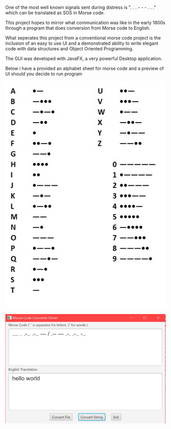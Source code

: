 One of the most well known signals sent during distress is ". . . - - - . . ." which can be translated as SOS in Morse code.

This project hopes to mirror what communication was like in the early 1800s through a program that does conversion from Morse code to English.

What seperates this project from a conventional morse code project is the inclusion of an easy to use UI and a demonstrated ability to write elegant code with data structures and Object Oriented Programming.

The GUI was developed with JavaFX, a very powerful Desktop application.

Below i have a provided an alphabet sheet for morse code and a preview of UI should you decide to run program

![](Images/Text.PNG)

![](Images/Morse_Code_.JPG)





